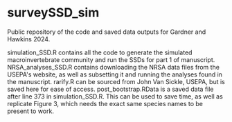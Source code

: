 # surveySSD_sim
Public repository of the code and saved data outputs for Gardner and Hawkins 2024.

simulation_SSD.R contains all the code to generate the simulated macroinvertebrate community and run the SSDs for part 1 of manuscript. 
NRSA_analyses_SSD.R contains downloading the NRSA data files from the USEPA's website, as well as subsetting it and running the analyses found in the manuscript.
rarify.R can be sourced from John Van Sickle, USEPA, but is saved here for ease of access.
post_bootstrap.RData is a saved data file after line 373 in simulation_SSD.R. This can be used to save time, as well as replicate Figure 3, which needs the exact same species names to be present to work.
